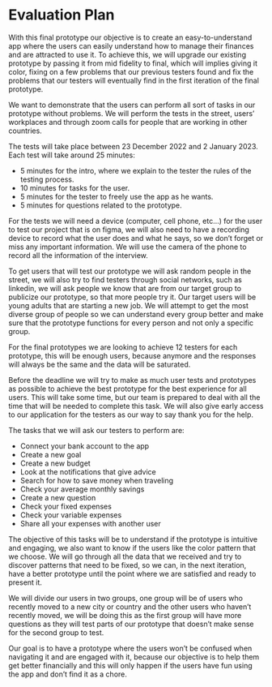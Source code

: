 # Evaluation Plan

With this final prototype our objective is to create an easy-to-understand app where the users can easily understand how to manage their finances and are attracted to use it. To achieve this, we will upgrade our existing prototype by passing it from mid fidelity to final, which will implies giving it color, fixing on a few problems that our previous testers found and fix the problems that our testers will eventually find in the first iteration of the final prototype.

We want to demonstrate that the users can perform all sort of tasks in our prototype without problems. We will perform the tests in the street, users’ workplaces and through zoom calls for people that are working in other countries.

The tests will take place between 23 December 2022 and 2 January 2023. Each test will take around 25 minutes:
 - 5 minutes for the intro, where we explain to the tester the rules of the testing process.
 - 10 minutes for tasks for the user.
 - 5 minutes for the tester to freely use the app as he wants.
 - 5 minutes for questions related to the prototype.

For the tests we will need a device (computer, cell phone, etc...) for the user to test our project that is on figma, we will also need to have a recording device to record what the user does and what he says, so we don’t forget or miss any important information. We will use the camera of the phone to record all the information of the interview.

To get users that will test our prototype we will ask random people in the street, we will also try to find testers through social networks, such as linkedin, we will ask people we know that are from our target group to publicize our prototype, so that more people try it. Our target users will be young adults that are starting a new job. We will attempt to get the most diverse group of people so we can understand every group better and make sure that the prototype functions for every person and not only a specific group.

For the final prototypes we are looking to achieve 12 testers for each prototype, this will be enough users, because anymore and the responses will always be the same and the data will be saturated.

Before the deadline we will try to make as much user tests and prototypes as possible to achieve the best prototype for the best experience for all users. This will take some time, but our team is prepared to deal with all the time that will be needed to complete this task. We will also give early access to our application for the testers as our way to say thank you for the help.

The tasks that we will ask our testers to perform are:
 - Connect your bank account to the app
 - Create a new goal
 - Create a new budget
 - Look at the notifications that give advice
 - Search for how to save money when traveling
 - Check your average monthly savings
 - Create a new question
 - Check your fixed expenses
 - Check your variable expenses
 - Share all your expenses with another user

The objective of this tasks will be to understand if the prototype is intuitive and engaging, we also want to know if the users like the color pattern that we choose. We will go through all the data that we received and try to discover patterns that need to be fixed, so we can, in the next iteration, have a better prototype until the point where we are satisfied and ready to present it.

We will divide our users in two groups, one group will be of users who recently moved to a new city or country and the other users who haven’t recently moved, we will be doing this as the first group will have more questions as they will test parts of our prototype that doesn’t make sense for the second group to test.

Our goal is to have a prototype where the users won’t be confused when navigating it and are engaged with it, because our objective is to help them get better financially and this will only happen if the users have fun using the app and don’t find it as a chore.
